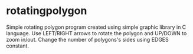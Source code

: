 # rotatingpolygon
Simple rotating polygon program created using simple graphic library in C language. Use LEFT/RIGHT arrows to rotate the polygon and UP/DOWN to zoom in/out. Change the number of polygons's sides using EDGES constant.
